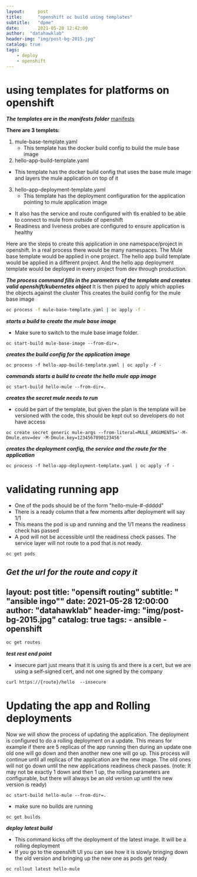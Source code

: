 ```yaml
---
layout:     post
title:      "openshift oc build using templates"
subtitle:   "dpme"
date:       2021-05-28 12:42:00
author:  "datahawklab"
header-img: "img/post-bg-2015.jpg"
catalog: true
tags:
    - deploy
    - openshift
---
```



using templates for platforms on openshift
====================

***The templates are in the manifests folder***
[manifests](../manifests/)

**There are 3 templets:**

1. mule-base-template.yaml
    * This template has the docker build config to build the mule base image
2. hello-app-build-template.yaml

* This template has the docker build config that uses the base mule image and layers the mule application on top of it

3. hello-app-deployment-template.yaml
    * This template has the deployment configuration for the application pointing to mule application image

* It also has the service and route configured with tls enabled to be able to connect to mule from outside of openshift
* Readiness and liveness probes are configured to ensure application is healthy

Here are the steps to create this application in one namespace/project in openshift.
In a real process there would be many namespaces.
The Mule base template would be applied in one project.
The hello app build template would be applied in a different project.
And the hello app deployment template would be deployed in every project from dev through production.

***The process command fills in the parameters of the template and creates valid openshift/kubernetes object***
It is then piped to apply which applies the objects against the cluster
This creates the build config for the mule base image

```bash
oc process -f mule-base-template.yaml | oc apply -f -
```

***starts a build to create the mule base image***

* Make sure to switch to the mule base image folder.

```
oc start-build mule-base-image --from-dir=.
```

***creates the build config for the application image***

```
oc process -f hello-app-build-template.yaml | oc apply -f -
```

***commands starts a build to create the hello mule app image***

```
oc start-build hello-mule --from-dir=.
```

***creates the secret mule needs to run***

* could be part of the template, but given the plan is the template will be versioned with the code, this should be kept out so developers do not have access

```
oc create secret generic mule-args --from-literal=MULE_ARGUMENTS='-M-Dmule.env=dev -M-Dmule.key=1234567890123456'
```

***creates the deployment config, the service and the route for the application***

```
oc process -f hello-app-deployment-template.yaml | oc apply -f -
```

validating running app
====================

* One of the pods should be of the form "hello-mule-#-ddddd"
* There is a ready column that a few moments after deployment will say 1/1
* This means the pod is up and running and the 1/1 means the readiness check has passed
* A pod will not be accessible until the readiness check passes.  The service layer will not route to a pod that is not ready.

```
oc get pods
```

***Get the url for the route and copy it***
---

layout:     post
title:      "opensift routing"
subtitle:   " \"ansible ingo\""
date:       2021-05-28 12:00:00
author:  "datahawklab"
header-img: "img/post-bg-2015.jpg"
catalog: true
tags:
    - ansible
    - openshift
---

```bash
oc get routes
```

***test rest end point***

* insecure part just means that it is using tls and there is a cert, but we are using a self-signed cert, and not one signed by the company

```
curl https://{route}/hello  --insecure
```

Updating the app and Rolling deployments
====================

Now we will show the process of updating the application.  The deployment is configured to do a rolling deployment on a update.
This means for example if there are 5 replicas of the app running then during an update one old one will go down and then another new one will go up.
This process will continue until all replicas of the application are the new image.  The old ones will not go down until the new applications readiness check passes.
(note: It may not be exactly 1 down and then 1 up, the rolling parameters are configurable, but there will always be an old version up until the new version is ready)

```
oc start-build hello-mule --from-dir=.
```

* make sure no builds are running

```
oc get builds
```

***deploy latest build***

* This command kicks off the deployment of the latest image.  It will be a rolling deployment
* If you go to the openshift UI you can see how it is slowly bringing down the old version and bringing up the new one as pods get ready

```
oc rollout latest hello-mule
```
